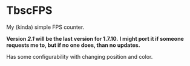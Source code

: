 # TbscFPS
My (kinda) simple FPS counter.

**Version *2.1* will be the last version for 1.7.10.**
**I might port it if someone requests me to, but if no one does, than no updates.**

Has some configurability with changing position and color.
